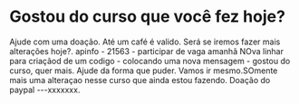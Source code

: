 # Gostou do curso que você fez hoje?
Ajude com uma doação. Até um café é valido. Será se iremos fazer mais alterações hoje?.
apinfo - 21563 - participar de vaga amanhã
NOva linhar para criaçãod de um codigo - colocando uma nova mensagem - gostou do curso, quer mais. Ajude da forma que puder. Vamos ir mesmo.SOmente mais uma alteraçao nesse curso que ainda estou fazendo. Doação do paypal ---xxxxxxx. 
